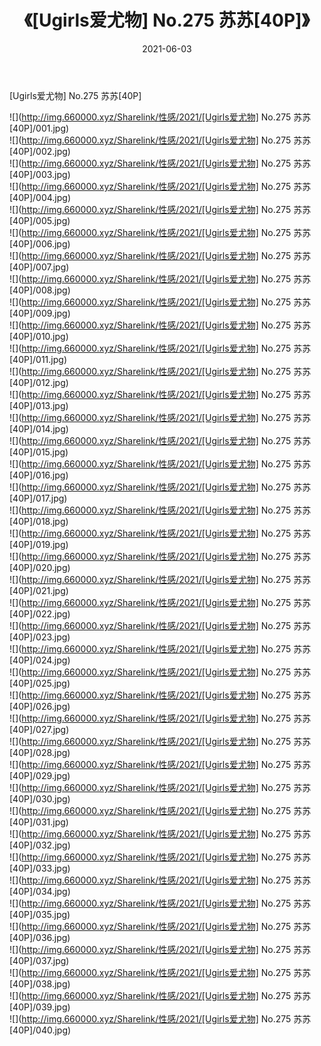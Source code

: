 ﻿---
layout: post
title:  《[Ugirls爱尤物] No.275 苏苏[40P]》
date:   2021-06-03
img: http://img.660000.xyz/Sharelink/性感/2021/[Ugirls爱尤物] No.275 苏苏[40P]/000.jpg
categories: [美女, 清纯, 唯美]
---

[Ugirls爱尤物] No.275 苏苏[40P]

  ![](http://img.660000.xyz/Sharelink/性感/2021/[Ugirls爱尤物] No.275 苏苏[40P]/001.jpg) <br> ![](http://img.660000.xyz/Sharelink/性感/2021/[Ugirls爱尤物] No.275 苏苏[40P]/002.jpg) <br> ![](http://img.660000.xyz/Sharelink/性感/2021/[Ugirls爱尤物] No.275 苏苏[40P]/003.jpg) <br> ![](http://img.660000.xyz/Sharelink/性感/2021/[Ugirls爱尤物] No.275 苏苏[40P]/004.jpg) <br> ![](http://img.660000.xyz/Sharelink/性感/2021/[Ugirls爱尤物] No.275 苏苏[40P]/005.jpg) <br> ![](http://img.660000.xyz/Sharelink/性感/2021/[Ugirls爱尤物] No.275 苏苏[40P]/006.jpg) <br> ![](http://img.660000.xyz/Sharelink/性感/2021/[Ugirls爱尤物] No.275 苏苏[40P]/007.jpg) <br> ![](http://img.660000.xyz/Sharelink/性感/2021/[Ugirls爱尤物] No.275 苏苏[40P]/008.jpg) <br> ![](http://img.660000.xyz/Sharelink/性感/2021/[Ugirls爱尤物] No.275 苏苏[40P]/009.jpg) <br> ![](http://img.660000.xyz/Sharelink/性感/2021/[Ugirls爱尤物] No.275 苏苏[40P]/010.jpg) <br> ![](http://img.660000.xyz/Sharelink/性感/2021/[Ugirls爱尤物] No.275 苏苏[40P]/011.jpg) <br> ![](http://img.660000.xyz/Sharelink/性感/2021/[Ugirls爱尤物] No.275 苏苏[40P]/012.jpg) <br> ![](http://img.660000.xyz/Sharelink/性感/2021/[Ugirls爱尤物] No.275 苏苏[40P]/013.jpg) <br> ![](http://img.660000.xyz/Sharelink/性感/2021/[Ugirls爱尤物] No.275 苏苏[40P]/014.jpg) <br> ![](http://img.660000.xyz/Sharelink/性感/2021/[Ugirls爱尤物] No.275 苏苏[40P]/015.jpg) <br> ![](http://img.660000.xyz/Sharelink/性感/2021/[Ugirls爱尤物] No.275 苏苏[40P]/016.jpg) <br> ![](http://img.660000.xyz/Sharelink/性感/2021/[Ugirls爱尤物] No.275 苏苏[40P]/017.jpg) <br> ![](http://img.660000.xyz/Sharelink/性感/2021/[Ugirls爱尤物] No.275 苏苏[40P]/018.jpg) <br> ![](http://img.660000.xyz/Sharelink/性感/2021/[Ugirls爱尤物] No.275 苏苏[40P]/019.jpg) <br> ![](http://img.660000.xyz/Sharelink/性感/2021/[Ugirls爱尤物] No.275 苏苏[40P]/020.jpg) <br> ![](http://img.660000.xyz/Sharelink/性感/2021/[Ugirls爱尤物] No.275 苏苏[40P]/021.jpg) <br> ![](http://img.660000.xyz/Sharelink/性感/2021/[Ugirls爱尤物] No.275 苏苏[40P]/022.jpg) <br> ![](http://img.660000.xyz/Sharelink/性感/2021/[Ugirls爱尤物] No.275 苏苏[40P]/023.jpg) <br> ![](http://img.660000.xyz/Sharelink/性感/2021/[Ugirls爱尤物] No.275 苏苏[40P]/024.jpg) <br> ![](http://img.660000.xyz/Sharelink/性感/2021/[Ugirls爱尤物] No.275 苏苏[40P]/025.jpg) <br> ![](http://img.660000.xyz/Sharelink/性感/2021/[Ugirls爱尤物] No.275 苏苏[40P]/026.jpg) <br> ![](http://img.660000.xyz/Sharelink/性感/2021/[Ugirls爱尤物] No.275 苏苏[40P]/027.jpg) <br> ![](http://img.660000.xyz/Sharelink/性感/2021/[Ugirls爱尤物] No.275 苏苏[40P]/028.jpg) <br> ![](http://img.660000.xyz/Sharelink/性感/2021/[Ugirls爱尤物] No.275 苏苏[40P]/029.jpg) <br> ![](http://img.660000.xyz/Sharelink/性感/2021/[Ugirls爱尤物] No.275 苏苏[40P]/030.jpg) <br> ![](http://img.660000.xyz/Sharelink/性感/2021/[Ugirls爱尤物] No.275 苏苏[40P]/031.jpg) <br> ![](http://img.660000.xyz/Sharelink/性感/2021/[Ugirls爱尤物] No.275 苏苏[40P]/032.jpg) <br> ![](http://img.660000.xyz/Sharelink/性感/2021/[Ugirls爱尤物] No.275 苏苏[40P]/033.jpg) <br> ![](http://img.660000.xyz/Sharelink/性感/2021/[Ugirls爱尤物] No.275 苏苏[40P]/034.jpg) <br> ![](http://img.660000.xyz/Sharelink/性感/2021/[Ugirls爱尤物] No.275 苏苏[40P]/035.jpg) <br> ![](http://img.660000.xyz/Sharelink/性感/2021/[Ugirls爱尤物] No.275 苏苏[40P]/036.jpg) <br> ![](http://img.660000.xyz/Sharelink/性感/2021/[Ugirls爱尤物] No.275 苏苏[40P]/037.jpg) <br> ![](http://img.660000.xyz/Sharelink/性感/2021/[Ugirls爱尤物] No.275 苏苏[40P]/038.jpg) <br> ![](http://img.660000.xyz/Sharelink/性感/2021/[Ugirls爱尤物] No.275 苏苏[40P]/039.jpg) <br> ![](http://img.660000.xyz/Sharelink/性感/2021/[Ugirls爱尤物] No.275 苏苏[40P]/040.jpg) <br>